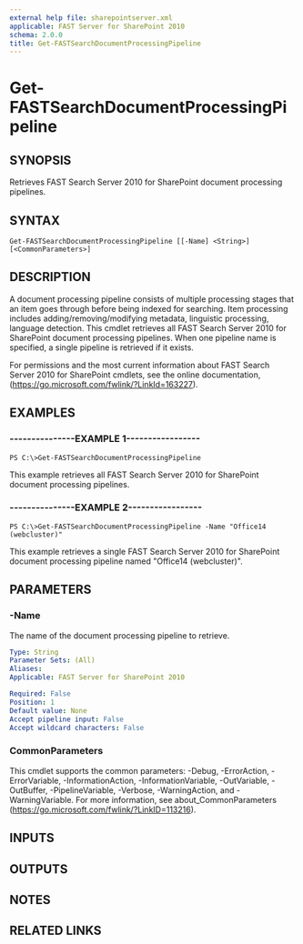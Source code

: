 ```yaml
---
external help file: sharepointserver.xml
applicable: FAST Server for SharePoint 2010
schema: 2.0.0
title: Get-FASTSearchDocumentProcessingPipeline
---
```


# Get-FASTSearchDocumentProcessingPipeline

## SYNOPSIS
Retrieves FAST Search Server 2010 for SharePoint document processing pipelines.

## SYNTAX

```
Get-FASTSearchDocumentProcessingPipeline [[-Name] <String>] [<CommonParameters>]
```

## DESCRIPTION
A document processing pipeline consists of multiple processing stages that an item goes through before being indexed for searching.
Item processing includes adding/removing/modifying metadata, linguistic processing, language detection.
This cmdlet retrieves all FAST Search Server 2010 for SharePoint document processing pipelines.
When one pipeline name is specified, a single pipeline is retrieved if it exists.

For permissions and the most current information about FAST Search Server 2010 for SharePoint cmdlets, see the online documentation, (https://go.microsoft.com/fwlink/?LinkId=163227).

## EXAMPLES

### ---------------EXAMPLE 1-----------------
```
PS C:\>Get-FASTSearchDocumentProcessingPipeline
```

This example retrieves all FAST Search Server 2010 for SharePoint document processing pipelines.

### ---------------EXAMPLE 2-----------------
```
PS C:\>Get-FASTSearchDocumentProcessingPipeline -Name "Office14 (webcluster)"
```

This example retrieves a single FAST Search Server 2010 for SharePoint document processing pipeline named "Office14 (webcluster)".

## PARAMETERS

### -Name
The name of the document processing pipeline to retrieve.

```yaml
Type: String
Parameter Sets: (All)
Aliases: 
Applicable: FAST Server for SharePoint 2010

Required: False
Position: 1
Default value: None
Accept pipeline input: False
Accept wildcard characters: False
```

### CommonParameters
This cmdlet supports the common parameters: -Debug, -ErrorAction, -ErrorVariable, -InformationAction, -InformationVariable, -OutVariable, -OutBuffer, -PipelineVariable, -Verbose, -WarningAction, and -WarningVariable. For more information, see about_CommonParameters (https://go.microsoft.com/fwlink/?LinkID=113216).

## INPUTS

## OUTPUTS

## NOTES

## RELATED LINKS

